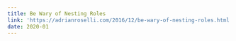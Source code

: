```yaml
---
title: Be Wary of Nesting Roles
link: 'https://adrianroselli.com/2016/12/be-wary-of-nesting-roles.html'
date: 2020-01
---
```



